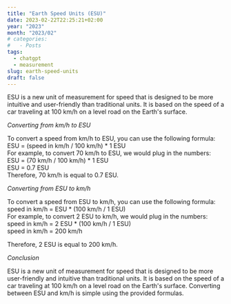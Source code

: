 ```yaml
---
title: "Earth Speed Units (ESU)"
date: 2023-02-22T22:25:21+02:00
year: "2023"
month: "2023/02"
# categories:
#   - Posts
tags:
  - chatgpt
  - measurement
slug: earth-speed-units
draft: false
---
```


ESU is a new unit of measurement for speed that is designed to be more intuitive and user-friendly than traditional units. It is based on the speed of a car traveling at 100 km/h on a level road on the Earth's surface.

_Converting from km/h to ESU_

To convert a speed from km/h to ESU, you can use the following formula:  
ESU = (speed in km/h / 100 km/h) \* 1 ESU  
For example, to convert 70 km/h to ESU, we would plug in the numbers:  
ESU = (70 km/h / 100 km/h) \* 1 ESU  
ESU = 0.7 ESU  
Therefore, 70 km/h is equal to 0.7 ESU.

_Converting from ESU to km/h_

To convert a speed from ESU to km/h, you can use the following formula:  
speed in km/h = ESU \* (100 km/h / 1 ESU)  
For example, to convert 2 ESU to km/h, we would plug in the numbers:  
speed in km/h = 2 ESU \* (100 km/h / 1 ESU)  
speed in km/h = 200 km/h

Therefore, 2 ESU is equal to 200 km/h.

_Conclusion_

ESU is a new unit of measurement for speed that is designed to be more user-friendly and intuitive than traditional units. It is based on the speed of a car traveling at 100 km/h on a level road on the Earth's surface. Converting between ESU and km/h is simple using the provided formulas.
